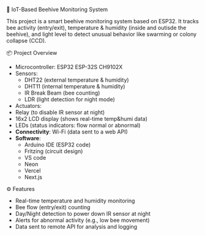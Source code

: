  🐝 IoT-Based Beehive Monitoring System

This project is a smart beehive monitoring system based on ESP32. It tracks bee activity (entry/exit), temperature & humidity (inside and outisde the beehive), and light level to detect unusual behavior like swarming or colony collapse (CCD).

 📦 Project Overview

- Microcontroller: ESP32 ESP-32S CH9102X
- Sensors:
  - DHT22 (external temperature & humidity)
  - DHT11 (internal temperature & humidity)
  - IR Break Beam (bee counting)
  - LDR (light detection for night mode)
- Actuators:
- Relay (to disable IR sensor at night)
- 16x2 LCD display (shows real-time temp&humi data)
- LEDs (status indicators: flow normal or abnormal)
- **Connectivity**: Wi-Fi (data sent to a web API)
- **Software**:
  - Arduino IDE (ESP32 code)
  - Fritzing (circuit design)
  - VS code
  - Neon
  - Vercel
  - Next.js


⚙️ Features

- Real-time temperature and humidity monitoring
- Bee flow (entry/exit) counting
- Day/Night detection to power down IR sensor at night
- Alerts for abnormal activity (e.g., low bee movement)
- Data sent to remote API for analysis and logging

